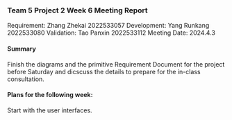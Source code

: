 ### Team 5 Project 2 Week 6 Meeting Report
Requirement: Zhang Zhekai 2022533057
Development: Yang Runkang 2022533080
Validation: Tao Panxin 2022533112
Meeting Date:  2024.4.3
#### Summary
Finish the diagrams and the primitive Requirement Document for the project before Saturday and dicscuss the details to prepare for the in-class consultation.
#### Plans for the following week:
Start with the user interfaces.

